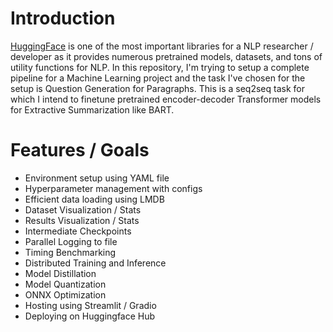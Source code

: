 # Introduction

[HuggingFace](https://huggingface.co/) is one of the most important libraries for a NLP researcher / developer as it provides numerous pretrained models, datasets, and tons of utility functions for NLP. In this repository, I'm trying to setup a complete pipeline for a Machine Learning project and the task I've chosen for the setup is Question Generation for Paragraphs. This is a seq2seq task for which I intend to finetune pretrained encoder-decoder Transformer models for Extractive Summarization like BART.

# Features / Goals

* Environment setup using YAML file
* Hyperparameter management with configs
* Efficient data loading using LMDB
* Dataset Visualization / Stats
* Results Visualization / Stats
* Intermediate Checkpoints
* Parallel Logging to file
* Timing Benchmarking
* Distributed Training and Inference
* Model Distillation
* Model Quantization
* ONNX Optimization
* Hosting using Streamlit / Gradio
* Deploying on Huggingface Hub
